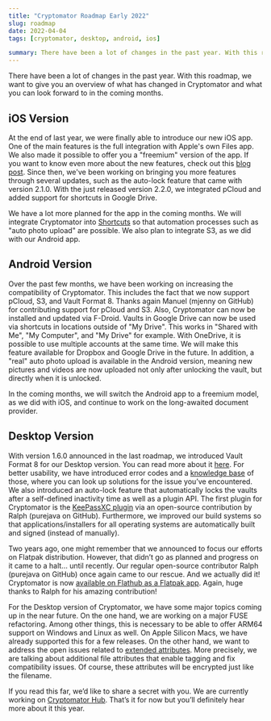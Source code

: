 ```yaml
---
title: "Cryptomator Roadmap Early 2022"
slug: roadmap
date: 2022-04-04
tags: [cryptomator, desktop, android, ios]

summary: There have been a lot of changes in the past year. With this roadmap, we want to give you an overview of what has changed in Cryptomator and what you can look forward to in the coming months.
---
```

There have been a lot of changes in the past year. With this roadmap, we want to give you an overview of what has changed in Cryptomator and what you can look forward to in the coming months.

## iOS Version
At the end of last year, we were finally able to introduce our new iOS app. One of the main features is the full integration with Apple's own Files app. We also made it possible to offer you a "freemium" version of the app. If you want to know even more about the new features, check out this [blog post](https://cryptomator.org/blog/2021/12/21/ios-2.0/). Since then, we've been working on bringing you more features through several updates, such as the auto-lock feature that came with version 2.1.0. With the just released version 2.2.0, we integrated pCloud and added support for shortcuts in Google Drive.

We have a lot more planned for the app in the coming months. We will integrate Cryptomator into [Shortcuts](https://support.apple.com/guide/shortcuts/welcome/ios) so that automation processes such as "auto photo upload" are possible. We also plan to integrate S3, as we did with our Android app.

## Android Version
Over the past few months, we have been working on increasing the compatibility of Cryptomator. This includes the fact that we now support pCloud, S3, and Vault Format 8. Thanks again Manuel (mjenny on GitHub) for contributing support for pCloud and S3. Also, Cryptomator can now be installed and updated via F-Droid. Vaults in Google Drive can now be used via shortcuts in locations outside of "My Drive". This works in "Shared with Me", "My Computer", and "My Drive" for example. With OneDrive, it is possible to use multiple accounts at the same time. We will make this feature available for Dropbox and Google Drive in the future. In addition, a "real" auto photo upload is available in the Android version, meaning new pictures and videos are now uploaded not only after unlocking the vault, but directly when it is unlocked.

In the coming months, we will switch the Android app to a freemium model, as we did with iOS, and continue to work on the long-awaited document provider.

## Desktop Version
With version 1.6.0 announced in the last roadmap, we introduced Vault Format 8 for our Desktop version. You can read more about it [here](https://cryptomator.org/blog/2021/10/11/vault-format-8/). For better usability, we have introduced error codes and a [knowledge base](https://github.com/cryptomator/cryptomator/discussions/categories/errors) of those, where you can look up solutions for the issue you’ve encountered. We also introduced an auto-lock feature that automatically locks the vaults after a self-defined inactivity time as well as a plugin API. The first plugin for Cryptomator is the [KeePassXC plugin](https://plugin.purejava.org/) via an open-source contribution by Ralph (purejava on GitHub). Furthermore, we improved our build systems so that applications/installers for all operating systems are automatically built and signed (instead of manually).

Two years ago, one might remember that we announced to focus our efforts on Flatpak distribution. However, that didn’t go as planned and progress on it came to a halt… until recently. Our regular open-source contributor Ralph (purejava on GitHub) once again came to our rescue. And we actually did it! Cryptomator is now [available on Flathub as a Flatpak app](https://flathub.org/apps/details/org.cryptomator.Cryptomator). Again, huge thanks to Ralph for his amazing contribution!

For the Desktop version of Cryptomator, we have some major topics coming up in the near future. On the one hand, we are working on a major FUSE refactoring. Among other things, this is necessary to be able to offer ARM64 support on Windows and Linux as well. On Apple Silicon Macs, we have already supported this for a few releases. On the other hand, we want to address the open issues related to [extended attributes](https://github.com/cryptomator/cryptomator/projects/13). More precisely, we are talking about additional file attributes that enable tagging and fix compatibility issues. Of course, these attributes will be encrypted just like the filename.

If you read this far, we’d like to share a secret with you. We are currently working on [Cryptomator Hub](https://cryptomator.org/hub/). That’s it for now but you’ll definitely hear more about it this year.

